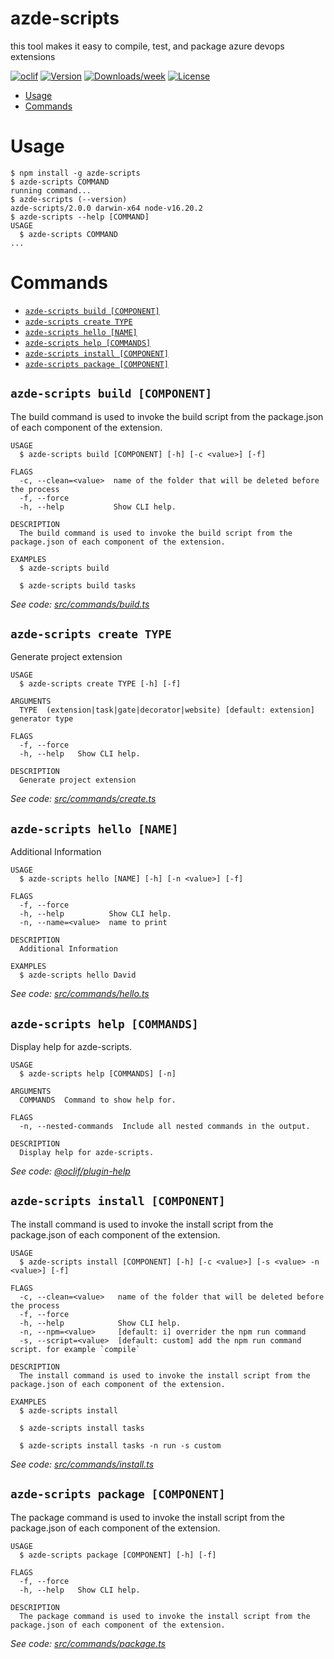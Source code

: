 azde-scripts
============

this tool makes it easy to compile, test, and package azure devops extensions

[![oclif](https://img.shields.io/badge/cli-oclif-brightgreen.svg)](https://oclif.io)
[![Version](https://img.shields.io/npm/v/azde-scripts.svg)](https://npmjs.org/package/azde-scripts)
[![Downloads/week](https://img.shields.io/npm/dw/azde-scripts.svg)](https://npmjs.org/package/azde-scripts)
[![License](https://img.shields.io/npm/l/azde-scripts.svg)](https://github.com/davidpolaniaac/azde-scripts/blob/master/package.json)

<!-- toc -->
* [Usage](#usage)
* [Commands](#commands)
<!-- tocstop -->
# Usage
<!-- usage -->
```sh-session
$ npm install -g azde-scripts
$ azde-scripts COMMAND
running command...
$ azde-scripts (--version)
azde-scripts/2.0.0 darwin-x64 node-v16.20.2
$ azde-scripts --help [COMMAND]
USAGE
  $ azde-scripts COMMAND
...
```
<!-- usagestop -->
# Commands
<!-- commands -->
* [`azde-scripts build [COMPONENT]`](#azde-scripts-build-component)
* [`azde-scripts create TYPE`](#azde-scripts-create-type)
* [`azde-scripts hello [NAME]`](#azde-scripts-hello-name)
* [`azde-scripts help [COMMANDS]`](#azde-scripts-help-commands)
* [`azde-scripts install [COMPONENT]`](#azde-scripts-install-component)
* [`azde-scripts package [COMPONENT]`](#azde-scripts-package-component)

## `azde-scripts build [COMPONENT]`

The build command is used to invoke the build script from the package.json of each component of the extension.

```
USAGE
  $ azde-scripts build [COMPONENT] [-h] [-c <value>] [-f]

FLAGS
  -c, --clean=<value>  name of the folder that will be deleted before the process
  -f, --force
  -h, --help           Show CLI help.

DESCRIPTION
  The build command is used to invoke the build script from the package.json of each component of the extension.

EXAMPLES
  $ azde-scripts build

  $ azde-scripts build tasks
```

_See code: [src/commands/build.ts](https://github.com/davidpolaniaac/azde-scripts/blob/v2.0.0/src/commands/build.ts)_

## `azde-scripts create TYPE`

Generate project extension

```
USAGE
  $ azde-scripts create TYPE [-h] [-f]

ARGUMENTS
  TYPE  (extension|task|gate|decorator|website) [default: extension] generator type

FLAGS
  -f, --force
  -h, --help   Show CLI help.

DESCRIPTION
  Generate project extension
```

_See code: [src/commands/create.ts](https://github.com/davidpolaniaac/azde-scripts/blob/v2.0.0/src/commands/create.ts)_

## `azde-scripts hello [NAME]`

Additional Information

```
USAGE
  $ azde-scripts hello [NAME] [-h] [-n <value>] [-f]

FLAGS
  -f, --force
  -h, --help          Show CLI help.
  -n, --name=<value>  name to print

DESCRIPTION
  Additional Information

EXAMPLES
  $ azde-scripts hello David
```

_See code: [src/commands/hello.ts](https://github.com/davidpolaniaac/azde-scripts/blob/v2.0.0/src/commands/hello.ts)_

## `azde-scripts help [COMMANDS]`

Display help for azde-scripts.

```
USAGE
  $ azde-scripts help [COMMANDS] [-n]

ARGUMENTS
  COMMANDS  Command to show help for.

FLAGS
  -n, --nested-commands  Include all nested commands in the output.

DESCRIPTION
  Display help for azde-scripts.
```

_See code: [@oclif/plugin-help](https://github.com/oclif/plugin-help/blob/v6.0.3/src/commands/help.ts)_

## `azde-scripts install [COMPONENT]`

The install command is used to invoke the install script from the package.json of each component of the extension.

```
USAGE
  $ azde-scripts install [COMPONENT] [-h] [-c <value>] [-s <value> -n <value>] [-f]

FLAGS
  -c, --clean=<value>   name of the folder that will be deleted before the process
  -f, --force
  -h, --help            Show CLI help.
  -n, --npm=<value>     [default: i] overrider the npm run command
  -s, --script=<value>  [default: custom] add the npm run command script. for example `compile`

DESCRIPTION
  The install command is used to invoke the install script from the package.json of each component of the extension.

EXAMPLES
  $ azde-scripts install

  $ azde-scripts install tasks

  $ azde-scripts install tasks -n run -s custom
```

_See code: [src/commands/install.ts](https://github.com/davidpolaniaac/azde-scripts/blob/v2.0.0/src/commands/install.ts)_

## `azde-scripts package [COMPONENT]`

The package command is used to invoke the install script from the package.json of each component of the extension.

```
USAGE
  $ azde-scripts package [COMPONENT] [-h] [-f]

FLAGS
  -f, --force
  -h, --help   Show CLI help.

DESCRIPTION
  The package command is used to invoke the install script from the package.json of each component of the extension.
```

_See code: [src/commands/package.ts](https://github.com/davidpolaniaac/azde-scripts/blob/v2.0.0/src/commands/package.ts)_
<!-- commandsstop -->
